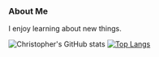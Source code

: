 ### About Me
I enjoy learning about new things.

![Christopher's GitHub stats](https://github-readme-stats.vercel.app/api?username=cbbartlett&theme=shadow_blue&show_icons=true&rank_icon=github&disable_animations=true&hide_border=true) [![Top Langs](https://github-readme-stats.vercel.app/api/top-langs/?username=cbbartlett&theme=shadow_blue&hide_border=true&layout=compact)](https://github.com/anuraghazra/github-readme-stats)




